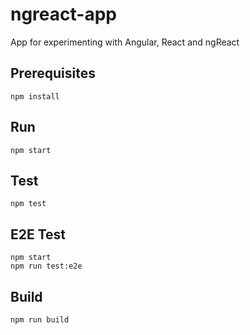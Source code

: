 # ngreact-app

App for experimenting with Angular, React and ngReact

## Prerequisites

```
npm install
```

## Run

```
npm start
```

## Test

```
npm test
```

## E2E Test

```
npm start
npm run test:e2e
```

## Build
```
npm run build
```
